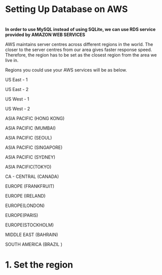 # Setting Up Database on AWS 



# 

**In order to use MySQL instead of using SQLite, we can use RDS service provided by AMAZON WEB SERVICES**



AWS maintains server centres across different regions in the world. The closer to the server centres from our area gives faster response speed. Therefore, the region has to be set as the closest region from the area we live in. 



Regions you could use your AWS services will be as below. 



US East - 1

US East - 2

US West - 1 

US West - 2 



ASIA PACIFIC (HONG KONG) 

ASIA PACIFIC (MUMBAI)

ASIA PACIFIC (SEOUL)

ASIA PACIFIC (SINGAPORE)

ASIA PACIFIC (SYDNEY)

ASIA PACIFIC(TOKYO) 



CA - CENTRAL (CANADA)



EUROPE (FRANKFRUIT)

EUROPE (IRELAND)

EUROPE(LONDON)

EUROPE(PARIS)

EUROPE(STOCKHOLM)



MIDDLE EAST (BAHRAIN)



SOUTH AMERICA (BRAZIL )





# 1. Set the region 



